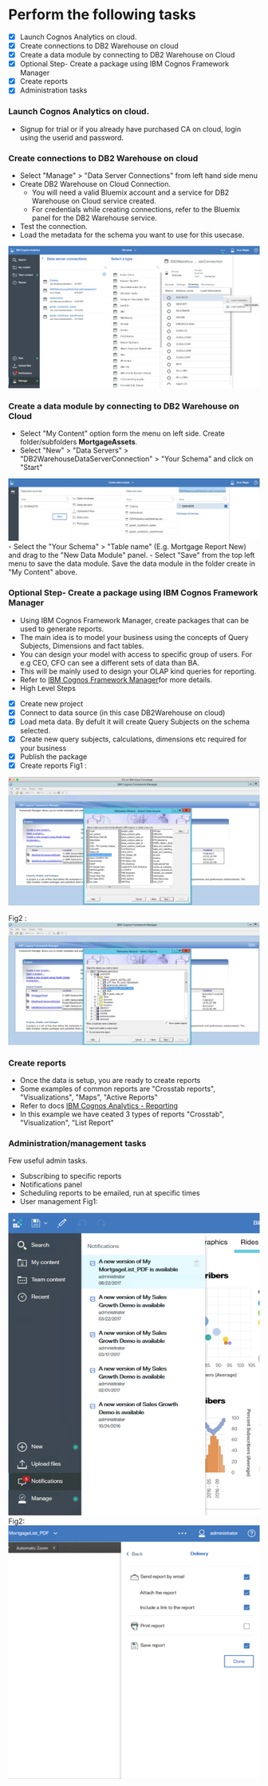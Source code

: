 
# Perform the following tasks
- [x] Launch Cognos Analytics on cloud.
- [x] Create connections to DB2 Warehouse on cloud
- [x] Create a data module by connecting to DB2 Warehouse on Cloud
- [x] Optional Step- Create a package using IBM Cognos Framework Manager
- [x] Create reports 
- [x] Administration tasks 

### Launch Cognos Analytics on cloud.
- Signup for trial or if you already have purchased CA on cloud, login using the userid and password.

### Create connections to DB2 Warehouse on cloud
- Select "Manage" > "Data Server Connections" from left hand side menu 
- Create DB2 Warehouse on Cloud Connection. 
  - You will need a valid Bluemix account and a service for DB2 Warehouse on Cloud service created.
  - For credentials while creating connections, refer to the Bluemix panel for the DB2 Warehouse service.     
- Test the connection.
- Load the metadata for the schema you want to use for this usecase.
<img src="https://github.com/arunwagle/DemoRepo/blob/master/clients/Mizuho/images/CA_DataConnections.png">

### Create a data module by connecting to DB2 Warehouse on Cloud
- Select "My Content" option form the menu on left side. Create folder/subfolders **MortgageAssets**. 
- Select "New" > "Data Servers" > "DB2WarehouseDataServerConnection"  > "Your Schema" and click on "Start" 
<img src="https://github.com/arunwagle/DemoRepo/blob/master/clients/Mizuho/images/CA_DataConnections_1.png">
- Select the "Your Schema" > "Table name" (E.g. Mortgage Report New) and drag to the "New Data Module" panel.
- Select "Save" from the top left menu to save the data module. Save the data module in the folder create in "My Content" above.

### Optional Step- Create a package using IBM Cognos Framework Manager
- Using IBM Cognos Framework Manager, create packages that can be used to generate reports. 
- The main idea is to model your business using the concepts of Query Subjects, Dimensions and fact tables.
- You can design your model with access to specific group of users. For e.g CEO, CFO can see a different sets of data than BA.
- This will be mainly used to design your OLAP kind queries for reporting.
- Refer to [IBM Cognos Framework Manager](http://public.dhe.ibm.com/software/data/cognos/documentation/docs/en/11.0.0/ug_fm.pdf )for more details.
- High Level Steps
- [x] Create new project
- [x] Connect to data source (in this case DB2Warehouse on cloud)
- [x] Load meta data. By defult it will create Query Subjects on the schema selected. 
- [x] Create new query subjects, calculations, dimensions etc required for your business
- [x] Publish the package
- [x] Create reports
Fig1 : 
<img src="https://github.com/arunwagle/DemoRepo/blob/master/clients/Mizuho/images/CA_Frameworkmanager_step0.png">

Fig2 : 
<img src="https://github.com/arunwagle/DemoRepo/blob/master/clients/Mizuho/images/CA_Frameworkmanager_step1.png">

### Create reports 
- Once the data is setup, you are ready to create reports
- Some examples of common reports are "Crosstab reports", "Visualizations", "Maps", "Active Reports"
- Refer to docs [IBM Cognos Analytics - Reporting](http://public.dhe.ibm.com/software/data/cognos/documentation/docs/en/11.0.0/ug_cr_rptstd.pdf)
- In this example we have ceated 3 types of reports "Crosstab", "Visualization", "List Report"

### Administration/management tasks
Few useful admin tasks.
- Subscribing to specific reports
- Notifications panel
- Scheduling reports to be emailed, run at specific times
- User management
Fig1: 
<img src="https://github.com/arunwagle/DemoRepo/blob/master/clients/Mizuho/images/CA_Notifications.png">
Fig2: 
<img src="https://github.com/arunwagle/DemoRepo/blob/master/clients/Mizuho/images/CA_Subscribe.png">


